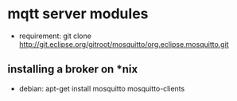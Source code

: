 # mqtt server modules

* requirement: git clone http://git.eclipse.org/gitroot/mosquitto/org.eclipse.mosquitto.git

## installing a broker on *nix
* debian: apt-get install mosquitto mosquitto-clients
